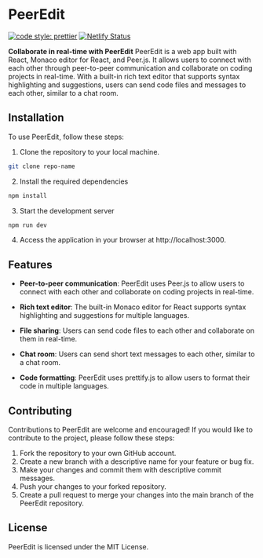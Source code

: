# PeerEdit 

[![code style: prettier](https://img.shields.io/badge/code_style-prettier-ff69b4.svg?style=flat-square)](https://github.com/prettier/prettier) [![Netlify Status](https://api.netlify.com/api/v1/badges/3d025355-529b-4828-ad47-060dd1d69900/deploy-status)](https://app.netlify.com/sites/peeredit/deploys)

**Collaborate in real-time with PeerEdit** 
PeerEdit is a web app built with React, Monaco editor for React, and Peer.js. It allows users to connect with each other through peer-to-peer communication and collaborate on coding projects in real-time. With a built-in rich text editor that supports syntax highlighting and suggestions, users can send code files and messages to each other, similar to a chat room.

## Installation
To use PeerEdit, follow these steps:

1. Clone the repository to your local machine.
```bash
git clone repo-name
```
2. Install the required dependencies
```bash
npm install
```
3. Start the development server
```bash
npm run dev
```
4. Access the application in your browser at http://localhost:3000.

## Features
- **Peer-to-peer communication**: PeerEdit uses Peer.js to allow users to connect with each other and collaborate on coding projects in real-time.

- **Rich text editor**: The built-in Monaco editor for React supports syntax highlighting and suggestions for multiple languages.

- **File sharing**: Users can send code files to each other and collaborate on them in real-time.

- **Chat room**: Users can send short text messages to each other, similar to a chat room.

- **Code formatting**: PeerEdit uses prettify.js to allow users to format their code in multiple languages.

## Contributing
Contributions to PeerEdit are welcome and encouraged! If you would like to contribute to the project, please follow these steps:

1. Fork the repository to your own GitHub account.
2. Create a new branch with a descriptive name for your feature or bug fix.
3. Make your changes and commit them with descriptive commit messages.
4. Push your changes to your forked repository.
5. Create a pull request to merge your changes into the main branch of the PeerEdit repository.

## License
PeerEdit is licensed under the MIT License. 